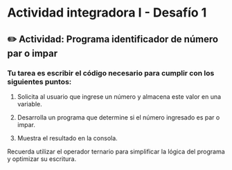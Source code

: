 # Actividad integradora I - Desafío 1

## ✏️  Actividad: Programa identificador de número par o impar 

### Tu tarea es escribir el código necesario para cumplir con los siguientes puntos:

1. Solicita al usuario que ingrese un número y almacena este valor en una variable.

2. Desarrolla un programa que determine si el número ingresado es par o impar.

3. Muestra el resultado en la consola.

Recuerda utilizar el operador ternario para simplificar la lógica del programa y optimizar su escritura.